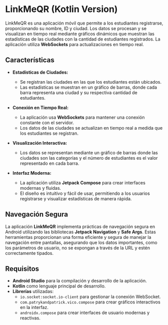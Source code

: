 # LinkMeQR (Kotlin Version)

LinkMeQR es una aplicación móvil que permite a los estudiantes registrarse, proporcionando su nombre, ID y ciudad. Los datos se procesan y se visualizan en tiempo real mediante gráficos dinámicos que muestran las estadísticas de las ciudades con la cantidad de estudiantes registrados. La aplicación utiliza **WebSockets** para actualizaciones en tiempo real.

## Características

- **Estadísticas de Ciudades:**
  - Se registran las ciudades en las que los estudiantes están ubicados.
  - Las estadísticas se muestran en un gráfico de barras, donde cada barra representa una ciudad y su respectiva cantidad de estudiantes.

- **Conexión en Tiempo Real:**
  - La aplicación usa **WebSockets** para mantener una conexión constante con el servidor.
  - Los datos de las ciudades se actualizan en tiempo real a medida que los estudiantes se registran.

- **Visualización Interactiva:**
  - Los datos se representan mediante un gráfico de barras donde las ciudades son las categorías y el número de estudiantes es el valor representado en cada barra.

- **Interfaz Moderna:**
  - La aplicación utiliza **Jetpack Compose** para crear interfaces modernas y fluidas.
  - El diseño es intuitivo y fácil de usar, permitiendo a los usuarios registrarse y visualizar estadísticas de manera rápida.

## Navegación Segura

La aplicación **LinkMeQR** implementa prácticas de navegación segura en Android utilizando las bibliotecas **Jetpack Navigation** y **Safe Args**. Estas herramientas proporcionan una forma eficiente y segura de manejar la navegación entre pantallas, asegurando que los datos importantes, como los parámetros de usuario, no se expongan a través de la URL y estén correctamente tipados.

## Requisitos

- **Android Studio** para la compilación y desarrollo de la aplicación.
- **Kotlin** como lenguaje principal de desarrollo.
- **Librerías** utilizadas:
  - `io.socket:socket.io-client` para gestionar la conexión WebSocket.
  - `com.patrykandpatrick.vico.compose` para crear gráficos interactivos en la interfaz.
  - `androidx.compose` para crear interfaces de usuario modernas y reactivas.
